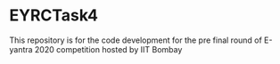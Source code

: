 # EYRCTask4
This repository is for the code development for the pre final round of E-yantra 2020 competition hosted by IIT Bombay
